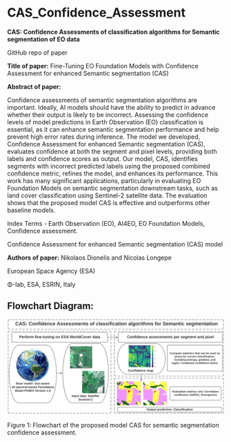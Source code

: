 # CAS_Confidence_Assessment
**CAS: Confidence Assessments of classification algorithms for Semantic segmentation of EO data**

GitHub repo of paper 



**Title of paper:** Fine-Tuning EO Foundation Models with Confidence Assessment for enhanced Semantic segmentation (CAS)     



**Abstract of paper:**

Confidence assessments of semantic segmentation algorithms are important. Ideally, AI models should have the ability to predict in advance whether their output is likely to be incorrect. Assessing the confidence levels of model predictions in Earth Observation (EO) classification is essential, as it can enhance semantic segmentation performance and help prevent high error rates during inference. The model we developed, Confidence Assessment for enhanced Semantic segmentation (CAS), evaluates confidence at both the segment and pixel levels, providing both labels and confidence scores as output. Our model, CAS, identifies segments with incorrect predicted labels using the proposed combined confidence metric, refines the model, and enhances its performance. This work has many significant applications, particularly in evaluating EO Foundation Models on semantic segmentation downstream tasks, such as land cover classification using Sentinel-2 satellite data. The evaluation shows that the proposed model CAS is effective and outperforms other baseline models. 

Index Terms - Earth Observation (EO), AI4EO, EO Foundation Models, Confidence assessment.   

Confidence Assessment for enhanced Semantic segmentation (CAS) model


**Authors of paper:**
Nikolaos Dionelis and Nicolas Longepe

European Space Agency (ESA)

Φ-lab, ESA, ESRIN, Italy


## Flowchart Diagram:

![plot](./Figures/FlowchartDiagramPNG.png)

Figure 1: Flowchart of the proposed model CAS for semantic segmentation confidence assessment.  

